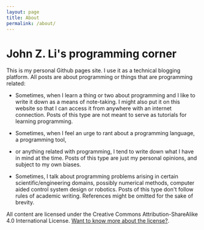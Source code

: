 ```yaml
---
layout: page
title: About
permalink: /about/
---
```


# John Z. Li's programming corner 

This is my personal Github pages site. I use it as a technical blogging platform.
All posts are about programming or things that are programming related:

* Sometimes, when I learn a thing or two about programming and I like to write it down
 as a means of note-taking. I might also put it on this website so that I can access it from anywhere 
 with an internet connection.
 Posts of this type are not meant to serve as tutorials for learning programming. 

* Sometimes, when I feel an urge to rant about a programming language, a programming tool, 
* or anything related with programming, 
 I tend to write down what I have in mind at the time. 
 Posts of this type are  just my personal opinions, and subject to my own biases.

* Sometimes, I talk about programming problems arising in certain scientific/engineering domains,
  possibly numerical methods, computer aided control system design or robotics. 
  Posts of this type don't follow rules of academic writing. References might be omitted for the 
  sake of brevity. 

All content are licensed under the Creative Commons Attribution-ShareAlike 4.0 
International License. 
[Want to know more about the license?](https://creativecommons.org/licenses/by-sa/4.0/).
